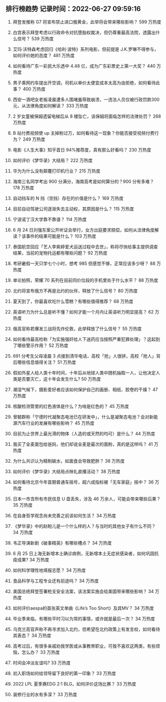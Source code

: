 
## 排行榜趋势 记录时间：2022-06-27 09:59:16
  
  1. 拜登发推称 G7 将宣布禁止进口俄黄金，此举将会带来哪些影响？ 599 万热度
    
  2. 白宫表示拜登考虑以行政命令对抗堕胎权裁决，但仍尊重最高法院，透露出什么信号？ 539 万热度
    
  3. 艾玛·沃特森考虑回归《哈利·波特》系列电影，但前提是 J.K.罗琳不得参与，如何评价她的态度？ 481 万热度
    
  4. 如何看待广东一彩民大乐透中 4.48 亿，成为广东彩票史上第一大奖？ 440 万热度
    
  5. 男子乘网约车提出开空调，司机以单价太便宜成本太高为由拒绝，如何看待此事？ 400 万热度
    
  6. 西安一酒吧女老板凌晨遭多人围堵羞辱致崩溃，一违法人员仅被行政罚款300元，从法律角度如何解读？ 333 万热度
    
  7. 2 岁女童被保姆遗留电梯后从 8 楼坠亡，该保姆将面临怎样的法律处罚？ 268 万热度
    
  8. B 站付费视频使 up 主掉粉过万，如何看待这一现象？你能否接受视频付费行为？ 249 万热度
    
  9. 电影《人生大事》知乎首日 94%推荐度，真有那么好看吗？ 230 万热度
    
  10. 如何评价《梦华录》大结局？ 222 万热度
    
  11. 华为为什么没有颠覆打印机行业？ 215 万热度
    
  12. 海南三名同学考出 900 分满分，海南高考是如何算分的？900 分有多难？ 178 万热度
    
  13. 自动挡车的 N 挡（空挡）存在的价值是什么？ 169 万热度
    
  14. 目前自动驾驶公司逐渐失去主动权，其原因是什么？ 115 万热度
    
  15. 宁波诺丁汉大学靠不靠谱？ 114 万热度
    
  16. 6 月 24 日刘强东案公开听证会举行，女方出庭要求赔偿，如何从法律角度解读？该事件的结果可能是什么？ 103 万热度
    
  17. 泰国航空回应「艺人李紫婷爱犬运送过程中去世」，称将尽快给事主提供调查结果，当前的宠物托运都有哪些问题？ 92 万热度
    
  18. 考研暑假一天只学七个小时，想考 985 但感觉不够，正常应该多少呀？ 88 万热度
    
  19. 单论拍照，荣耀 70 系列在目前同价位段的手机里处于什么水平？ 88 万热度
    
  20. 北约将宣布俄方不再是北约的伙伴，释放了什么信号？ 80 万热度
    
  21. 夏天到了，你最喜欢吃什么雪糕？有哪些值得推荐？ 68 万热度
    
  22. 英语听力为什么总是听不懂？如何才能一个月内让英语听力明显提高？ 62 万热度
    
  23. 俄高官称若爆发三战将先炸伦敦，此举释放了什么信号？ 55 万热度
    
  24. 如何看待最高检称「为实施强奸给人下迷药应当按照严重犯罪处理」？这起到了哪些警示作用？ 52 万热度
    
  25. 691 分考生父母凌晨 3 点接到清华电话，高校「抢」人很拼，高校「抢人」背后哪些信息值得关注？ 51 万热度
    
  26. 假如外星人给人类十年时间，十年后从地球人类中随机抽取一人，让他决定人类是否要灭亡，这十年会发生什么? 50 万热度
    
  27. 潮湿气候下，摄影爱好者应该如何保护自己的画册、相纸、胶卷的干燥？ 47 万热度
    
  28. 核酸检测管里的红色液体是什么？为啥是红色的？ 45 万热度
    
  29. 曾毓群称「宁德时代凝聚态电池已在研发中」，什么是凝聚态电池？会对新能源汽车行业的发展有哪些影响？ 45 万热度
    
  30. 目前为止世界上最光滑的物体（人造的或天然的均可）是什么？ 44 万热度
    
  31. 我买了全麦面包给爸妈，他们却说全麦是最次的面粉，真的是这样吗？ 41 万热度
    
  32. 为什么共识认为精制碳水，如面食会导致肥胖？ 38 万热度
    
  33. 如何评价《梦华录》大结局点映礼直播活动？ 38 万热度
    
  34. 如何看待北京今年首期普通车摇号，超六成指标被「无车家庭」摇中？ 36 万热度
    
  35. 日本一市含所有市民信息 U 盘丢失，涉及 46 万余人，可能会带来哪些后果？ 35 万热度
    
  36. 在自身哲学观念尚未完善之前该如何生活？ 34 万热度
    
  37. 《梦华录》中的赵盼儿是一个什么样的人？与当时的其他女子有什么不同？ 34 万热度
    
  38. 韦正导演新剧《破事精英》有哪些槽点？ 34 万热度
    
  39. 6 月 25 日上海无新增本土确诊病例，无新增本土无症状感染者，如何巩固抗疫成果? 34 万热度
    
  40. 如何科学理性地填报志愿？ 34 万热度
    
  41. 食品科学与工程专业还有前途吗？ 34 万热度
    
  42. 美国总统拜登签署枪支安全法案，该法案实施会给美国带来哪些影响？ 34 万热度
    
  43. 如何评价aespa的首张英文单曲《Life’s Too Short》及其MV？ 34 万热度
    
  44. 毕业季来临，有哪些平时习以为常的事情，或许就是最后一次？ 34 万热度
    
  45. 乌克兰高官声称不再寻求加入北约，但希望在北约政策上有发言权，如何看待其表态？ 34 万热度
    
  46. 高考过后，有很多亲戚劝我学医或从事教育职业，可我不喜欢这两类，有些烦恼，怎么办？ 33 万热度
    
  47. 时间会冲淡友谊吗? 33 万热度
    
  48. 初入职场如何给领导留下良好的第一印象？ 33 万热度
    
  49. 2022 LPL 夏季赛EDG 2:1 BLG，如何评价这场比赛？ 33 万热度
    
  50. 装修行业的水有多深？ 33 万热度
    